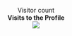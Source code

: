 <p align="center"> 
  Visitor count<br>
  <b>Visits to the Profile</b>
  <br>
  <img src="https://profile-counter.glitch.me/santyc47/count.svg" />
</p>
